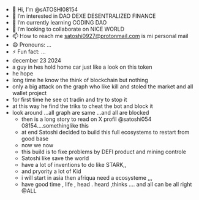 - 👋 Hi, I’m @sATOSHI08154
- 👀 I’m interested in DAO DEXE DESENTRALIZED FINANCE
- 🌱 I’m currently learning CODING DAO
- 💞️ I’m looking to collaborate on NICE WORLD
- 📫 How to reach me satoshi0927@protonmail.com is mi personal mail 
- 😄 Pronouns: ...
- ⚡ Fun fact: ...
- december 23 2024
- a guy in hes hold home car just like a look on this token
- he hope
- long time he know the think of blockchain but nothing
- only a big attack on the graph who like kill and stoled the market and all wallet project
- for first time he see ot tradin and try to stop it
- at this way he find the triks to cheat the bot and block it
- look around ...all graph are same ...and all are blocked
  - then is a long story to read on X profil @satoshi054 08154....somethinglike this
  - at end Satoshi decided to build this full ecosystems to restart from good base
  - now we now
  - this build is to fixe problems by DEFI product and mining controle
  - Satoshi like save the world
  - have a lot of inventions to do like STARK,,
  - and pryority a lot of Kid
  - i will start in asia then afriqua need a ecosysteme ,,,
  - have good time , life , head . heard ,thinks .... and all can be all right @ALL

<!---
sATOSHI08154/sATOSHI08154 is a ✨ special ✨ repository because its `README.md` (this file) appears on your GitHub profile.
You can click the Preview link to take a look at your changes.
--->
